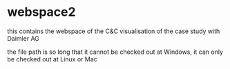 # webspace2
this contains the webspace of the C&amp;C visualisation of the case study with Daimler AG

the file path is so long that it cannot be checked out at Windows, it can only be checked out at Linux or Mac

